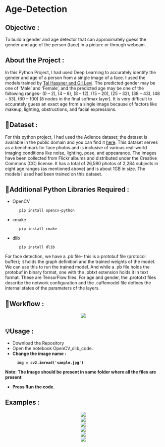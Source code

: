 # Age-Detection 


<h2>Objective :</h2>
<p>To build a gender and age detector that can approximately guess the gender and age of the person (face) in a picture or through webcam.</p>

<h2>About the Project :</h2>
<p>In this Python Project, I had used Deep Learning to accurately identify the gender and age of a person from a single image of a face. I used the models trained by <a href="https://talhassner.github.io/home/projects/Adience/Adience-data.html">Tal Hassner and Gil Levi</a>. The predicted gender may be one of ‘Male’ and ‘Female’, and the predicted age may be one of the following ranges- (0 – 2), (4 – 6), (8 – 12), (15 – 20), (25 – 32), (38 – 43), (48 – 53), (60 – 100) (8 nodes in the final softmax layer). It is very difficult to accurately guess an exact age from a single image because of factors like makeup, lighting, obstructions, and facial expressions.</p>

<h2> 📁Dataset :</h2>
<p>For this python project, I had used the Adience dataset; the dataset is available in the public domain and you can find it <a href="https://www.kaggle.com/ttungl/adience-benchmark-gender-and-age-classification">here</a>. This dataset serves as a benchmark for face photos and is inclusive of various real-world imaging conditions like noise, lighting, pose, and appearance. The images have been collected from Flickr albums and distributed under the Creative Commons (CC) license. It has a total of 26,580 photos of 2,284 subjects in eight age ranges (as mentioned above) and is about 1GB in size. The models I used had been trained on this dataset.</p>

<h2>🔑Additional Python Libraries Required :</h2>
<ul>
  <li>OpenCV</li>
  
       pip install opencv-python
</ul>
<ul>
  <li>cmake</li>
  
       pip install cmake
</ul>
<ul>
  <li>dlib</li>
  
       pip install dlib
</ul>

 <p>For face detection, we have a .pb file- this is a protobuf file (protocol buffer); it holds the graph definition and the trained weights of the model. We can use this to run the trained model. And while a .pb file holds the protobuf in binary format, one with the .pbtxt extension holds it in text format. These are TensorFlow files. For age and gender, the .prototxt files describe the network configuration and the .caffemodel file defines the internal states of the parameters of the layers.</p>

 <h2>🔑Workflow :</h2>
 <div align= "center"><img src="https://github.com/Sudhanshu21xx/Age-Prediction/assets/113416452/20105485-38df-4ab4-a16f-1a9a32a7121b"/></div>


 
 <h2>💡Usage :</h2>
 <ul>
  <li>Download the Repository</li>
  <li>Open the notebook OpenCV_dlib_code.</li>
  <li><b>Change the image name :</li>
  
      img = cv2.imread('sample.jpg')
</ul>
  <p><b>Note: </b>The Image should be present in same folder where all the files are present</p> 
<ul>
  <li>Press <b>Run the code.</li>
</ul>



<h2>Examples :</h2>
<div align= "center"><img src="https://github.com/Sudhanshu21xx/Age-Prediction/assets/113416452/c829d213-a558-4349-87b1-bbbf385a95ce"/></div>
<div align= "center"><img src="https://github.com/Sudhanshu21xx/Age-Prediction/assets/113416452/47eacb64-a2f6-4513-803a-4ea1dd4dc379"/></div>
<div align= "center"><img src="https://github.com/Sudhanshu21xx/Age-Prediction/assets/113416452/30561e73-8537-4720-87b5-e27fcd25ae96"/></div>
<div align= "center"><img src="https://github.com/Sudhanshu21xx/Age-Prediction/assets/113416452/79b55829-e400-496c-96ff-a80fde48dcb2"/></div>
<div align= "center"><img src="https://github.com/Sudhanshu21xx/Age-Prediction/assets/113416452/07f16a1f-f26d-4cf6-a24b-db952af60f89"/></div>
<div align= "center"><img src="https://github.com/Sudhanshu21xx/Age-Prediction/assets/113416452/7b2b40e0-0ac1-40d6-a55b-ff90b6a0dbbb"/></div>
             
 



